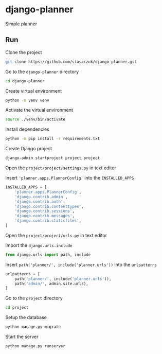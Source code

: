 # django-planner

Simple planner

## Run

Clone the project

```bash
git clone https://github.com/staszczuk/django-planner.git
```

Go to the `django-planner` directory

```bash
cd django-planner
```

Create virtual environment

```bash
python -m venv venv
```

Activate the virtual environment

```bash
source ./venv/bin/activate
```

Install dependencies

```bash
python -m pip install -r requirements.txt
```

Create Django project

```bash
django-admin startproject project project
```

Open the `project/project/settings.py` in text editor

Insert `'planner.apps.PlannerConfig'` into the `INSTALLED_APPS`

```python
INSTALLED_APPS = [
    'planner.apps.PlannerConfig',
    'django.contrib.admin',
    'django.contrib.auth',
    'django.contrib.contenttypes',
    'django.contrib.sessions',
    'django.contrib.messages',
    'django.contrib.staticfiles',
]
```

Open the `project/project/urls.py` in text editor

Import the `django.urls.include`

```python
from django.urls import path, include
```

Insert `path('planner/', include('planner.urls'))` into the `urlpatterns`

```python
urlpatterns = [
    path('planner/', include('planner.urls')),
    path('admin/', admin.site.urls),
]
```

Go to the `project` directory

```bash
cd project
```

Setup the database

```bash
python manage.py migrate
```

Start the server

```bash
python manage.py runserver
```